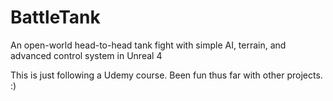 # BattleTank
An open-world head-to-head tank fight with simple AI, terrain, and advanced control system in Unreal 4

This is just following a Udemy course. Been fun thus far with other projects. :)
